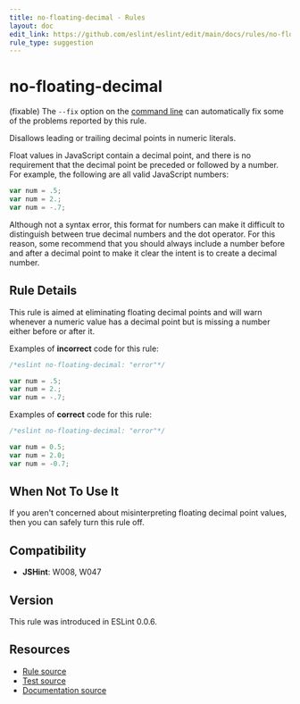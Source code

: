 ```yaml
---
title: no-floating-decimal - Rules
layout: doc
edit_link: https://github.com/eslint/eslint/edit/main/docs/rules/no-floating-decimal.md
rule_type: suggestion
---
```

<!-- Note: No pull requests accepted for this file. See README.md in the root directory for details. -->

# no-floating-decimal

(fixable) The `--fix` option on the [command line](../user-guide/command-line-interface#fixing-problems) can automatically fix some of the problems reported by this rule.

Disallows leading or trailing decimal points in numeric literals.

Float values in JavaScript contain a decimal point, and there is no requirement that the decimal point be preceded or followed by a number. For example, the following are all valid JavaScript numbers:

```js
var num = .5;
var num = 2.;
var num = -.7;
```

Although not a syntax error, this format for numbers can make it difficult to distinguish between true decimal numbers and the dot operator. For this reason, some recommend that you should always include a number before and after a decimal point to make it clear the intent is to create a decimal number.

## Rule Details

This rule is aimed at eliminating floating decimal points and will warn whenever a numeric value has a decimal point but is missing a number either before or after it.

Examples of **incorrect** code for this rule:

```js
/*eslint no-floating-decimal: "error"*/

var num = .5;
var num = 2.;
var num = -.7;
```

Examples of **correct** code for this rule:

```js
/*eslint no-floating-decimal: "error"*/

var num = 0.5;
var num = 2.0;
var num = -0.7;
```

## When Not To Use It

If you aren't concerned about misinterpreting floating decimal point values, then you can safely turn this rule off.

## Compatibility

* **JSHint**: W008, W047

## Version

This rule was introduced in ESLint 0.0.6.

## Resources

* [Rule source](https://github.com/eslint/eslint/tree/HEAD/lib/rules/no-floating-decimal.js)
* [Test source](https://github.com/eslint/eslint/tree/HEAD/tests/lib/rules/no-floating-decimal.js)
* [Documentation source](https://github.com/eslint/eslint/tree/HEAD/docs/rules/no-floating-decimal.md)
